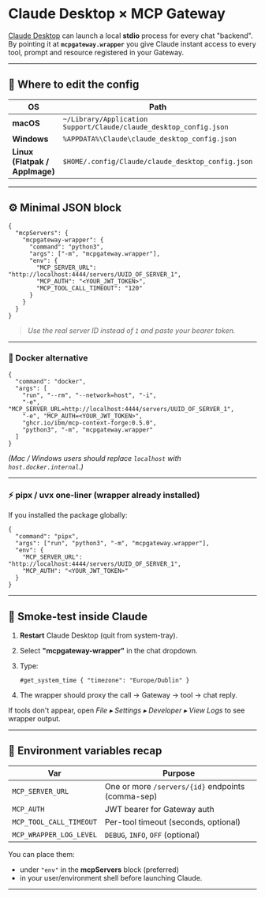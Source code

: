 # Claude Desktop × MCP Gateway

[Claude Desktop](https://www.anthropic.com/index/claude-desktop) can launch a local **stdio**
process for every chat "backend".
By pointing it at **`mcpgateway.wrapper`** you give Claude instant access to every tool,
prompt and resource registered in your Gateway.

---

## 📂 Where to edit the config

| OS | Path |
|----|------|
| **macOS** | `~/Library/Application Support/Claude/claude_desktop_config.json` |
| **Windows** | `%APPDATA%\Claude\claude_desktop_config.json` |
| **Linux (Flatpak / AppImage)** | `$HOME/.config/Claude/claude_desktop_config.json` |

---

## ⚙️ Minimal JSON block

```jsonc
{
  "mcpServers": {
    "mcpgateway-wrapper": {
      "command": "python3",
      "args": ["-m", "mcpgateway.wrapper"],
      "env": {
        "MCP_SERVER_URL": "http://localhost:4444/servers/UUID_OF_SERVER_1",
        "MCP_AUTH": "<YOUR_JWT_TOKEN>",
        "MCP_TOOL_CALL_TIMEOUT": "120"
      }
    }
  }
}
```

> *Use the real server ID instead of `1` and paste your bearer token.*

---

### 🐳 Docker alternative

```jsonc
{
  "command": "docker",
  "args": [
    "run", "--rm", "--network=host", "-i",
    "-e", "MCP_SERVER_URL=http://localhost:4444/servers/UUID_OF_SERVER_1",
    "-e", "MCP_AUTH=<YOUR_JWT_TOKEN>",
    "ghcr.io/ibm/mcp-context-forge:0.5.0",
    "python3", "-m", "mcpgateway.wrapper"
  ]
}
```

*(Mac / Windows users should replace `localhost` with `host.docker.internal`.)*

---

### ⚡ pipx / uvx one-liner (wrapper already installed)

If you installed the package globally:

```jsonc
{
  "command": "pipx",
  "args": ["run", "python3", "-m", "mcpgateway.wrapper"],
  "env": {
    "MCP_SERVER_URL": "http://localhost:4444/servers/UUID_OF_SERVER_1",
    "MCP_AUTH": "<YOUR_JWT_TOKEN>"
  }
}
```

---

## 🧪 Smoke-test inside Claude

1. **Restart** Claude Desktop (quit from system-tray).
2. Select **"mcpgateway-wrapper"** in the chat dropdown.
3. Type:

   ```
   #get_system_time { "timezone": "Europe/Dublin" }
   ```
4. The wrapper should proxy the call → Gateway → tool → chat reply.

If tools don't appear, open *File ▸ Settings ▸ Developer ▸ View Logs* to see wrapper output.

---

## 🔑 Environment variables recap

| Var                       | Purpose                                           |
| ------------------------- | ------------------------------------------------- |
| `MCP_SERVER_URL` | One or more `/servers/{id}` endpoints (comma-sep) |
| `MCP_AUTH`          | JWT bearer for Gateway auth                       |
| `MCP_TOOL_CALL_TIMEOUT`   | Per-tool timeout (seconds, optional)              |
| `MCP_WRAPPER_LOG_LEVEL`   | `DEBUG`, `INFO`, `OFF` (optional)                 |

You can place them:

* under `"env"` in the **mcpServers** block (preferred)
* in your user/environment shell before launching Claude.

---
